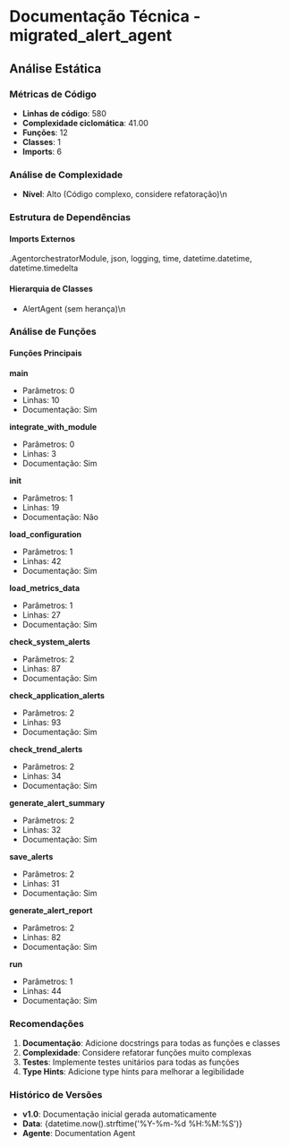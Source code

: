 # Documentação Técnica - migrated_alert_agent

## Análise Estática

### Métricas de Código
- **Linhas de código**: 580
- **Complexidade ciclomática**: 41.00
- **Funções**: 12
- **Classes**: 1
- **Imports**: 6

### Análise de Complexidade
- **Nível**: Alto (Código complexo, considere refatoração)\n
### Estrutura de Dependências

#### Imports Externos
.AgentorchestratorModule, json, logging, time, datetime.datetime, datetime.timedelta

#### Hierarquia de Classes
- AlertAgent (sem herança)\n
### Análise de Funções

#### Funções Principais
**main**
- Parâmetros: 0
- Linhas: 10
- Documentação: Sim

**integrate_with_module**
- Parâmetros: 0
- Linhas: 3
- Documentação: Sim

**__init__**
- Parâmetros: 1
- Linhas: 19
- Documentação: Não

**load_configuration**
- Parâmetros: 1
- Linhas: 42
- Documentação: Sim

**load_metrics_data**
- Parâmetros: 1
- Linhas: 27
- Documentação: Sim

**check_system_alerts**
- Parâmetros: 2
- Linhas: 87
- Documentação: Sim

**check_application_alerts**
- Parâmetros: 2
- Linhas: 93
- Documentação: Sim

**check_trend_alerts**
- Parâmetros: 2
- Linhas: 34
- Documentação: Sim

**generate_alert_summary**
- Parâmetros: 2
- Linhas: 32
- Documentação: Sim

**save_alerts**
- Parâmetros: 2
- Linhas: 31
- Documentação: Sim

**generate_alert_report**
- Parâmetros: 2
- Linhas: 82
- Documentação: Sim

**run**
- Parâmetros: 1
- Linhas: 44
- Documentação: Sim

### Recomendações

1. **Documentação**: Adicione docstrings para todas as funções e classes
2. **Complexidade**: Considere refatorar funções muito complexas
3. **Testes**: Implemente testes unitários para todas as funções
4. **Type Hints**: Adicione type hints para melhorar a legibilidade

### Histórico de Versões

- **v1.0**: Documentação inicial gerada automaticamente
- **Data**: {datetime.now().strftime('%Y-%m-%d %H:%M:%S')}
- **Agente**: Documentation Agent

